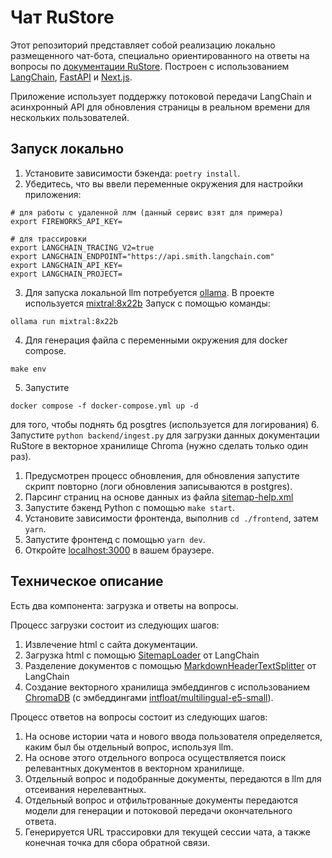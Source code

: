 # Чат RuStore

Этот репозиторий представляет собой реализацию локально размещенного чат-бота, специально ориентированного на ответы на вопросы по [документации RuStore](https://python.langchain.com/).
Построен с использованием [LangChain](https://github.com/langchain-ai/langchain/), [FastAPI](https://fastapi.tiangolo.com/) и [Next.js](https://nextjs.org).

Приложение использует поддержку потоковой передачи LangChain и асинхронный API для обновления страницы в реальном времени для нескольких пользователей.

## Запуск локально
1. Установите зависимости бэкенда: `poetry install`.
2. Убедитесь, что вы ввели переменные окружения для настройки приложения:
```
# для работы с удаленной ллм (данный сервис взят для примера)
export FIREWORKS_API_KEY=

# для трассировки
export LANGCHAIN_TRACING_V2=true
export LANGCHAIN_ENDPOINT="https://api.smith.langchain.com"
export LANGCHAIN_API_KEY=
export LANGCHAIN_PROJECT=
```
3. Для запуска локальной llm потребуется [ollama](https://ollama.com/). В проекте используется [mixtral:8x22b](https://ollama.com/library/mixtral:8x22b-text-v0.1-q4_1)
Запуск с помощью команды:
```shell
ollama run mixtral:8x22b
```
4. Для генерация файла с переменными окружения для docker compose.
```shell
make env
```
5. Запустите 
```shell
docker compose -f docker-compose.yml up -d
```
для того, чтобы поднять бд posgtres (используется для логирования)
6. Запустите `python backend/ingest.py` для загрузки данных документации RuStore в векторное хранилище Chroma (нужно сделать только один раз).
   1. Предусмотрен процесс обновления, для обновления запустите скрипт повторно (логи обновления записываются в postgres).
   2. Парсинг страниц на основе данных из файла [sitemap-help.xml](data/sitemap-help.xml)
7. Запустите бэкенд Python с помощью `make start`.
8. Установите зависимости фронтенда, выполнив `cd ./frontend`, затем `yarn`.
9. Запустите фронтенд с помощью `yarn dev`.
10. Откройте [localhost:3000](http://localhost:3000) в вашем браузере.

## Техническое описание

Есть два компонента: загрузка и ответы на вопросы.

Процесс загрузки состоит из следующих шагов:

1. Извлечение html с сайта документации.
2. Загрузка html с помощью [SitemapLoader](https://python.langchain.com/docs/integrations/document_loaders/sitemap) от LangChain
3. Разделение документов с помощью [MarkdownHeaderTextSplitter](https://python.langchain.com/v0.2/docs/how_to/markdown_header_metadata_splitter/) от LangChain
4. Создание векторного хранилища эмбеддингов с использованием [ChromaDB](https://python.langchain.com/docs/integrations/vectorstores/chroma) (с эмбеддингами [intfloat/multilingual-e5-small](https://huggingface.co/intfloat/multilingual-e5-small)).

Процесс ответов на вопросы состоит из следующих шагов:

1. На основе истории чата и нового ввода пользователя определяется, каким был бы отдельный вопрос, используя llm.
2. На основе этого отдельного вопроса осуществляется поиск релевантных документов в векторном хранилище.
4. Отдельный вопрос и подобранные документы, передаются в llm для отсеивания нерелевантных. 
5. Отдельный вопрос и отфильтрованные документы передаются модели для генерации и потоковой передачи окончательного ответа.
6. Генерируется URL трассировки для текущей сессии чата, а также конечная точка для сбора обратной связи.
